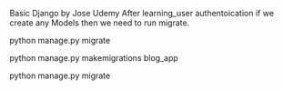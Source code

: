 Basic Django by Jose Udemy
After learning_user authentoication if we create any Models then we need to run migrate.

python manage.py migrate

python manage.py makemigrations blog_app

python manage.py migrate

